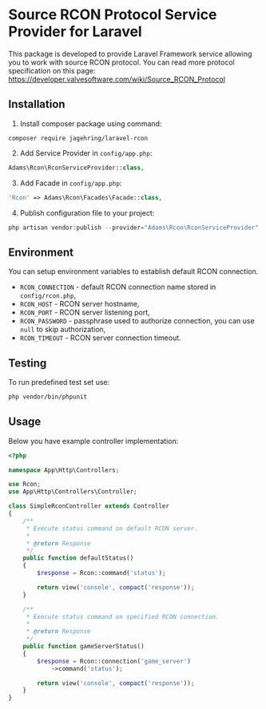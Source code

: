 # Source RCON Protocol Service Provider for Laravel
This package is developed to provide Laravel Framework service allowing you to work with source RCON protocol.
You can read more protocol specification on this page: https://developer.valvesoftware.com/wiki/Source_RCON_Protocol

## Installation
1. Install composer package using command:
```
composer require jagehring/laravel-rcon
```

2. Add Service Provider in `config/app.php`:
```php
Adams\Rcon\RconServiceProvider::class,
```

3. Add Facade in `config/app.php`:
```php
'Rcon' => Adams\Rcon\Facades\Facade::class,
```

4. Publish configuration file to your project:
```php
php artisan vendor:publish --provider="Adams\Rcon\RconServiceProvider"
```

## Environment
You can setup environment variables to establish default RCON connection.
- `RCON_CONNECTION` - default RCON connection name stored in `config/rcon.php`,
- `RCON_HOST` - RCON server hostname,
- `RCON_PORT` - RCON server listening port,
- `RCON_PASSWORD` - passphrase used to authorize connection, you can use `null` to skip authorization,
- `RCON_TIMEOUT` - RCON server connection timeout.

## Testing
To run predefined test set use:
```bash
php vendor/bin/phpunit
```

## Usage
Below you have example controller implementation:
```php
<?php

namespace App\Http\Controllers;

use Rcon;
use App\Http\Controllers\Controller;

class SimpleRconController extends Controller
{
    /**
     * Execute status command on default RCON server.
     *
     * @return Response
     */
    public function defaultStatus()
    {
        $response = Rcon::command('status');

        return view('console', compact('response'));
    }

    /**
     * Execute status command on specified RCON connection.
     *
     * @return Response
     */
    public function gameServerStatus()
    {
        $response = Rcon::connection('game_server')
            ->command('status');

        return view('console', compact('response'));
    }
}
```
